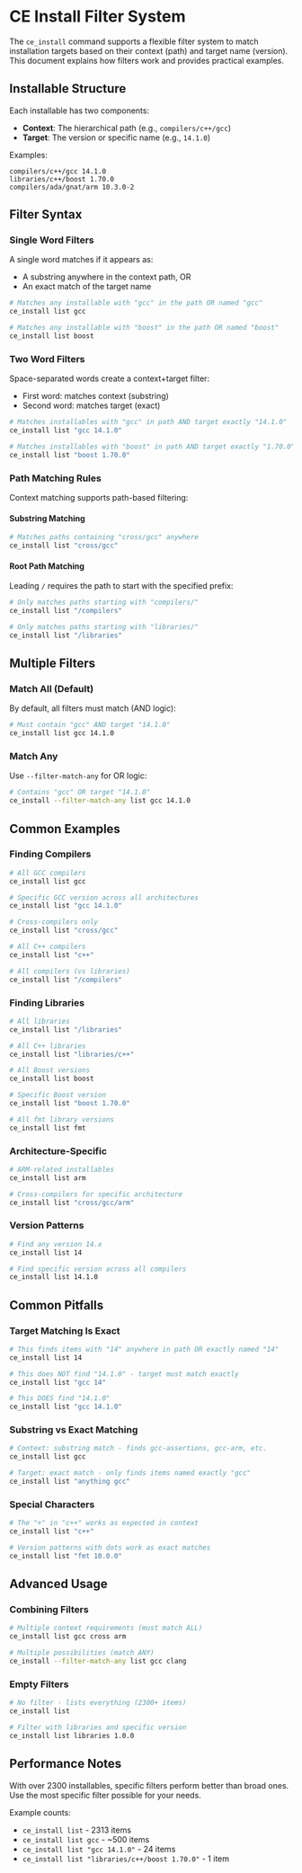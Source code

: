 # CE Install Filter System

The `ce_install` command supports a flexible filter system to match installation targets based on their context (path) and target name (version). This document explains how filters work and provides practical examples.

## Installable Structure

Each installable has two components:
- **Context**: The hierarchical path (e.g., `compilers/c++/gcc`)
- **Target**: The version or specific name (e.g., `14.1.0`)

Examples:
```
compilers/c++/gcc 14.1.0
libraries/c++/boost 1.70.0
compilers/ada/gnat/arm 10.3.0-2
```

## Filter Syntax

### Single Word Filters
A single word matches if it appears as:
- A substring anywhere in the context path, OR
- An exact match of the target name

```bash
# Matches any installable with "gcc" in the path OR named "gcc"
ce_install list gcc

# Matches any installable with "boost" in the path OR named "boost"
ce_install list boost
```

### Two Word Filters
Space-separated words create a context+target filter:
- First word: matches context (substring)
- Second word: matches target (exact)

```bash
# Matches installables with "gcc" in path AND target exactly "14.1.0"
ce_install list "gcc 14.1.0"

# Matches installables with "boost" in path AND target exactly "1.70.0"
ce_install list "boost 1.70.0"
```

### Path Matching Rules

Context matching supports path-based filtering:

#### Substring Matching
```bash
# Matches paths containing "cross/gcc" anywhere
ce_install list "cross/gcc"
```

#### Root Path Matching
Leading `/` requires the path to start with the specified prefix:
```bash
# Only matches paths starting with "compilers/"
ce_install list "/compilers"

# Only matches paths starting with "libraries/"
ce_install list "/libraries"
```

## Multiple Filters

### Match All (Default)
By default, all filters must match (AND logic):
```bash
# Must contain "gcc" AND target "14.1.0"
ce_install list gcc 14.1.0
```

### Match Any
Use `--filter-match-any` for OR logic:
```bash
# Contains "gcc" OR target "14.1.0"
ce_install --filter-match-any list gcc 14.1.0
```

## Common Examples

### Finding Compilers
```bash
# All GCC compilers
ce_install list gcc

# Specific GCC version across all architectures
ce_install list "gcc 14.1.0"

# Cross-compilers only
ce_install list "cross/gcc"

# All C++ compilers
ce_install list "c++"

# All compilers (vs libraries)
ce_install list "/compilers"
```

### Finding Libraries
```bash
# All libraries
ce_install list "/libraries"

# All C++ libraries
ce_install list "libraries/c++"

# All Boost versions
ce_install list boost

# Specific Boost version
ce_install list "boost 1.70.0"

# All fmt library versions
ce_install list fmt
```

### Architecture-Specific
```bash
# ARM-related installables
ce_install list arm

# Cross-compilers for specific architecture
ce_install list "cross/gcc/arm"
```

### Version Patterns
```bash
# Find any version 14.x
ce_install list 14

# Find specific version across all compilers
ce_install list 14.1.0
```

## Common Pitfalls

### Target Matching Is Exact
```bash
# This finds items with "14" anywhere in path OR exactly named "14"
ce_install list 14

# This does NOT find "14.1.0" - target must match exactly
ce_install list "gcc 14"

# This DOES find "14.1.0"
ce_install list "gcc 14.1.0"
```

### Substring vs Exact Matching
```bash
# Context: substring match - finds gcc-assertions, gcc-arm, etc.
ce_install list gcc

# Target: exact match - only finds items named exactly "gcc"
ce_install list "anything gcc"
```

### Special Characters
```bash
# The "+" in "c++" works as expected in context
ce_install list "c++"

# Version patterns with dots work as exact matches
ce_install list "fmt 10.0.0"
```

## Advanced Usage

### Combining Filters
```bash
# Multiple context requirements (must match ALL)
ce_install list gcc cross arm

# Multiple possibilities (match ANY)
ce_install --filter-match-any list gcc clang
```

### Empty Filters
```bash
# No filter - lists everything (2300+ items)
ce_install list

# Filter with libraries and specific version
ce_install list libraries 1.0.0
```

## Performance Notes

With over 2300 installables, specific filters perform better than broad ones. Use the most specific filter possible for your needs.

Example counts:
- `ce_install list` - 2313 items
- `ce_install list gcc` - ~500 items
- `ce_install list "gcc 14.1.0"` - 24 items
- `ce_install list "libraries/c++/boost 1.70.0"` - 1 item
